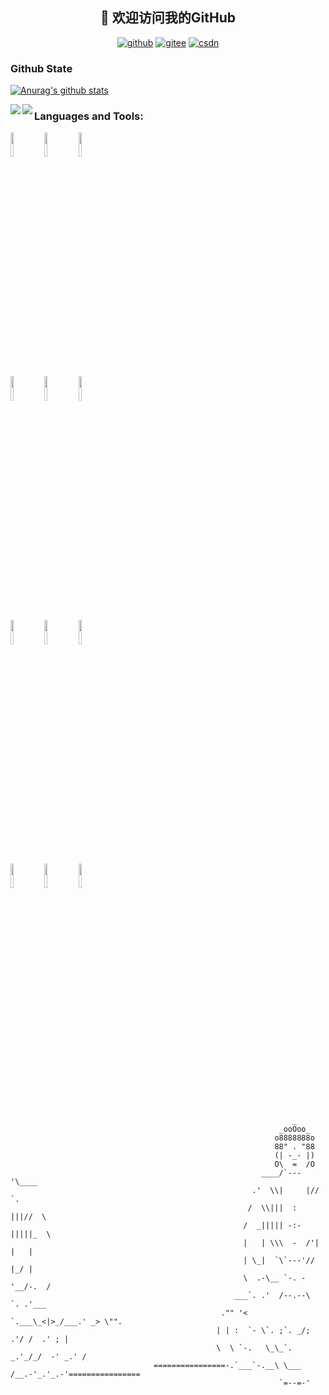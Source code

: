 
<!--
**Li-qiqi/Li-qiqi** is a ✨ _special_ ✨ repository because its `README.md` (this file) appears on your GitHub profile.
Here are some ideas to get you started:
- 🔭 I’m currently working on ...
- 🌱 I’m currently learning ...
- 👯 I’m looking to collaborate on ...
- 🤔 I’m looking for help with ...
- 💬 Ask me about ...
- 📫 How to reach me: ...
- 😄 Pronouns: ...
- ⚡ Fun fact: ...
-->

<h2 align="center">👋 欢迎访问我的GitHub</h2>
<p align="center">
  <a href="https://github.com/Li-qiqi"><img src="https://img.shields.io/badge/GitHub-24292e" alt="github"></a>
  <a href="https://gitee.com/li-qiqi"><img src="https://img.shields.io/badge/Gitee-fe7300" alt="gitee"></a>
  <a href="https://me.csdn.net/qq_41833935"><img src="https://img.shields.io/badge/CSDN-cf000e" alt="csdn"></a>
</p>

<!--<img align='right' src="https://cdn.jsdelivr.net/gh/eternidad33/picbed/img/883711.jpg" width="230">-->


### Github State

[![Anurag's github stats](https://github-readme-stats.vercel.app/api?username=Li-qiqi&show_icons=true&title_color=fff&icon_color=79ff97&text_color=9f9f9f&bg_color=151515)](https://github.com/anuraghazra/github-readme-stats)

<a href="https://github.com/Li-qiqi/java">
  <img align="left" src="https://github-readme-stats.anuraghazra1.vercel.app/api/pin/?username=Li-qiqi&repo=java&show_icons=true&title_color=fff&icon_color=79ff97&text_color=9f9f9f&bg_color=151515" />
</a>

<a href="https://github.com/Li-qiqi/Li-qiqi.github.io">
  <img align="left" src="https://github-readme-stats.anuraghazra1.vercel.app/api/pin/?username=Li-qiqi&repo=Li-qiqi.github.io&show_icons=true&title_color=fff&icon_color=79ff97&text_color=9f9f9f&bg_color=151515" />
</a>

### Languages and Tools:

<p>  
  <!-- Your languages and tools. Be careful with the alignment. 
  You can use this sites to get logos: https://www.vectorlogo.zone or https://simpleicons.org/
  -->
  <code><img width="10%" src="https://www.vectorlogo.zone/logos/java/java-ar21.svg"></code>
  <code><img width="10%" src="https://www.vectorlogo.zone/logos/kotlinlang/kotlinlang-ar21.svg"></code>
  <code><img width="10%" src="https://www.vectorlogo.zone/logos/android/android-ar21.svg"></code>
  <br />
  <code><img width="10%" src="https://www.vectorlogo.zone/logos/gradle/gradle-ar21.svg"></code>
  <code><img width="10%" src="https://www.vectorlogo.zone/logos/flutterio/flutterio-ar21.svg"></code>
  <code><img width="10%" src="https://www.vectorlogo.zone/logos/json/json-ar21.svg"></code>
  <br />
  <code><img width="10%" src="https://www.vectorlogo.zone/logos/reactjs/reactjs-ar21.svg"></code>
  <code><img width="10%" src="https://www.vectorlogo.zone/logos/sqlite/sqlite-ar21.svg"></code>
  <code><img width="10%" src="https://www.vectorlogo.zone/logos/dartlang/dartlang-ar21.svg"></code>
  <br />
  <code><img width="10%" src="https://www.vectorlogo.zone/logos/git-scm/git-scm-ar21.svg"></code>
  <code><img width="10%" src="https://www.vectorlogo.zone/logos/github/github-ar21.svg"></code>
  <code><img width="10%" src="https://www.vectorlogo.zone/logos/gnu_bash/gnu_bash-ar21.svg"></code>
</p>

                                                                                     
                                                                   _                                  
                                                                _ooOoo_                               
                                                               o8888888o                              
                                                               88" . "88                              
                                                               (| -_- |)                              
                                                               O\  =  /O                              
                                                            ____/`---'\____                           
                                                          .'  \\|     |//  `.                         
                                                         /  \\|||  :  |||//  \                        
                                                        /  _||||| -:- |||||_  \                       
                                                        |   | \\\  -  /'| |   |                       
                                                        | \_|  `\`---'//  |_/ |                       
                                                        \  .-\__ `-. -'__/-.  /                       
                                                      ___`. .'  /--.--\  `. .'___                     
                                                   ."" '<  `.___\_<|>_/___.' _> \"".                  
                                                  | | :  `- \`. ;`. _/; .'/ /  .' ; |           
                                                  \  \ `-.   \_\_`. _.'_/_/  -' _.' /                 
                                    ================-.`___`-.__\ \___  /__.-'_.'_.-'================  
                                                                `=--=-'                            
                                                                                     
